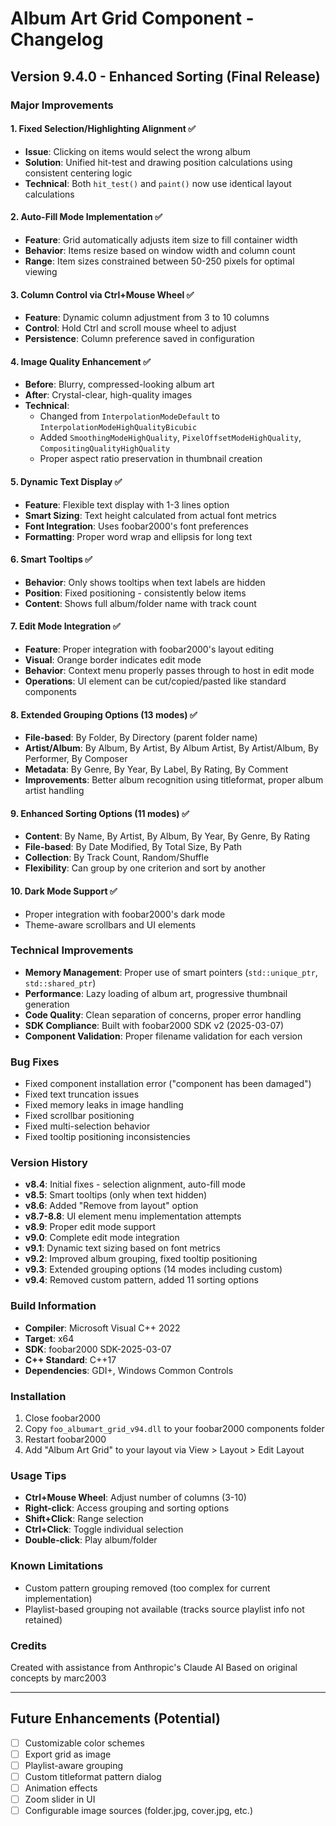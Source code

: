 # Album Art Grid Component - Changelog

## Version 9.4.0 - Enhanced Sorting (Final Release)

### Major Improvements

#### 1. Fixed Selection/Highlighting Alignment ✅
- **Issue**: Clicking on items would select the wrong album
- **Solution**: Unified hit-test and drawing position calculations using consistent centering logic
- **Technical**: Both `hit_test()` and `paint()` now use identical layout calculations

#### 2. Auto-Fill Mode Implementation ✅
- **Feature**: Grid automatically adjusts item size to fill container width
- **Behavior**: Items resize based on window width and column count
- **Range**: Item sizes constrained between 50-250 pixels for optimal viewing

#### 3. Column Control via Ctrl+Mouse Wheel ✅
- **Feature**: Dynamic column adjustment from 3 to 10 columns
- **Control**: Hold Ctrl and scroll mouse wheel to adjust
- **Persistence**: Column preference saved in configuration

#### 4. Image Quality Enhancement ✅
- **Before**: Blurry, compressed-looking album art
- **After**: Crystal-clear, high-quality images
- **Technical**: 
  - Changed from `InterpolationModeDefault` to `InterpolationModeHighQualityBicubic`
  - Added `SmoothingModeHighQuality`, `PixelOffsetModeHighQuality`, `CompositingQualityHighQuality`
  - Proper aspect ratio preservation in thumbnail creation

#### 5. Dynamic Text Display ✅
- **Feature**: Flexible text display with 1-3 lines option
- **Smart Sizing**: Text height calculated from actual font metrics
- **Font Integration**: Uses foobar2000's font preferences
- **Formatting**: Proper word wrap and ellipsis for long text

#### 6. Smart Tooltips ✅
- **Behavior**: Only shows tooltips when text labels are hidden
- **Position**: Fixed positioning - consistently below items
- **Content**: Shows full album/folder name with track count

#### 7. Edit Mode Integration ✅
- **Feature**: Proper integration with foobar2000's layout editing
- **Visual**: Orange border indicates edit mode
- **Behavior**: Context menu properly passes through to host in edit mode
- **Operations**: UI element can be cut/copied/pasted like standard components

#### 8. Extended Grouping Options (13 modes) ✅
- **File-based**: By Folder, By Directory (parent folder name)
- **Artist/Album**: By Album, By Artist, By Album Artist, By Artist/Album, By Performer, By Composer
- **Metadata**: By Genre, By Year, By Label, By Rating, By Comment
- **Improvements**: Better album recognition using titleformat, proper album artist handling

#### 9. Enhanced Sorting Options (11 modes) ✅
- **Content**: By Name, By Artist, By Album, By Year, By Genre, By Rating
- **File-based**: By Date Modified, By Total Size, By Path
- **Collection**: By Track Count, Random/Shuffle
- **Flexibility**: Can group by one criterion and sort by another

#### 10. Dark Mode Support ✅
- Proper integration with foobar2000's dark mode
- Theme-aware scrollbars and UI elements

### Technical Improvements

- **Memory Management**: Proper use of smart pointers (`std::unique_ptr`, `std::shared_ptr`)
- **Performance**: Lazy loading of album art, progressive thumbnail generation
- **Code Quality**: Clean separation of concerns, proper error handling
- **SDK Compliance**: Built with foobar2000 SDK v2 (2025-03-07)
- **Component Validation**: Proper filename validation for each version

### Bug Fixes

- Fixed component installation error ("component has been damaged")
- Fixed text truncation issues
- Fixed memory leaks in image handling
- Fixed scrollbar positioning
- Fixed multi-selection behavior
- Fixed tooltip positioning inconsistencies

### Version History

- **v8.4**: Initial fixes - selection alignment, auto-fill mode
- **v8.5**: Smart tooltips (only when text hidden)
- **v8.6**: Added "Remove from layout" option
- **v8.7-8.8**: UI element menu implementation attempts
- **v8.9**: Proper edit mode support
- **v9.0**: Complete edit mode integration
- **v9.1**: Dynamic text sizing based on font metrics
- **v9.2**: Improved album grouping, fixed tooltip positioning
- **v9.3**: Extended grouping options (14 modes including custom)
- **v9.4**: Removed custom pattern, added 11 sorting options

### Build Information

- **Compiler**: Microsoft Visual C++ 2022
- **Target**: x64
- **SDK**: foobar2000 SDK-2025-03-07
- **C++ Standard**: C++17
- **Dependencies**: GDI+, Windows Common Controls

### Installation

1. Close foobar2000
2. Copy `foo_albumart_grid_v94.dll` to your foobar2000 components folder
3. Restart foobar2000
4. Add "Album Art Grid" to your layout via View > Layout > Edit Layout

### Usage Tips

- **Ctrl+Mouse Wheel**: Adjust number of columns (3-10)
- **Right-click**: Access grouping and sorting options
- **Shift+Click**: Range selection
- **Ctrl+Click**: Toggle individual selection
- **Double-click**: Play album/folder

### Known Limitations

- Custom pattern grouping removed (too complex for current implementation)
- Playlist-based grouping not available (tracks source playlist info not retained)

### Credits

Created with assistance from Anthropic's Claude AI
Based on original concepts by marc2003

---

## Future Enhancements (Potential)

- [ ] Customizable color schemes
- [ ] Export grid as image
- [ ] Playlist-aware grouping
- [ ] Custom titleformat pattern dialog
- [ ] Animation effects
- [ ] Zoom slider in UI
- [ ] Configurable image sources (folder.jpg, cover.jpg, etc.)
